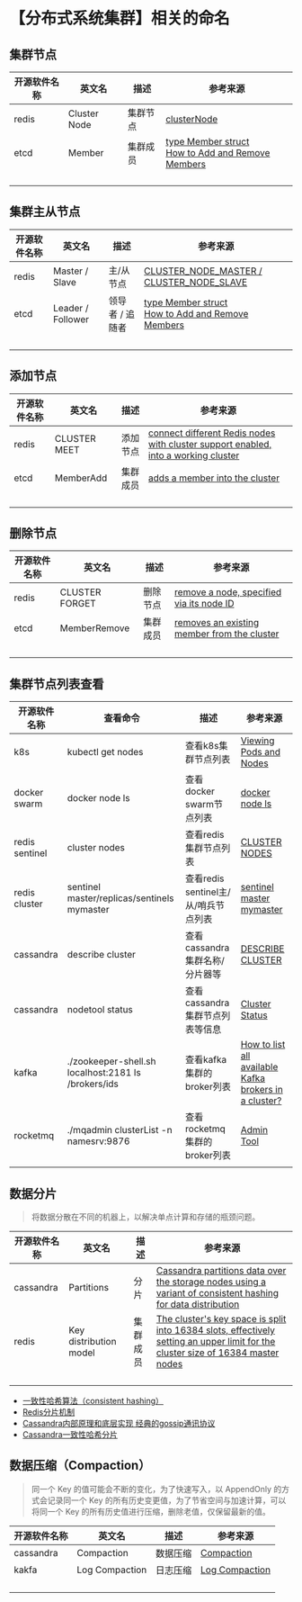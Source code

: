 # 【分布式系统集群】相关的命名

## 集群节点

| 开源软件名称 | 英文名 | 描述 | 参考来源 |
| --- | --- | --- | --- |
| redis | Cluster Node  | 集群节点 | [clusterNode](https://github.com/redis/redis/blob/7.0.5/src/cluster.h#L115) |
| etcd | Member | 集群成员 | [type Member struct](https://github.com/etcd-io/etcd/blob/v3.5.5/client/v2/members.go#L34)<br/>[How to Add and Remove Members](https://etcd.io/docs/v3.5/tutorials/how-to-deal-with-membership/) |
|  |  |  |  |
|  |  |  |  |
|  |  |  |  |
|  |  |  |  |

## 集群主从节点
| 开源软件名称 | 英文名 | 描述 | 参考来源 |
| --- | --- | --- | --- |
| redis | Master / Slave  | 主/从节点 | [CLUSTER_NODE_MASTER / CLUSTER_NODE_SLAVE](https://github.com/redis/redis/blob/7.0.5/src/cluster.h#L47) |
| etcd | Leader / Follower | 领导者 / 追随者 | [type Member struct](https://github.com/etcd-io/etcd/blob/v3.5.5/client/v2/members.go#L34)<br/>[How to Add and Remove Members](https://etcd.io/docs/v3.5/tutorials/how-to-deal-with-membership/) |
|  |  |  |  |
|  |  |  |  |
|  |  |  |  |
|  |  |  |  |

## 添加节点

| 开源软件名称 | 英文名 | 描述 | 参考来源 |
| --- | --- | --- | --- |
| redis | CLUSTER MEET | 添加节点 | [connect different Redis nodes with cluster support enabled, into a working cluster](https://redis.io/commands/cluster-meet) |
| etcd | MemberAdd | 集群成员 | [adds a member into the cluster](https://etcd.io/docs/v3.5/dev-guide/api_reference_v3) |
|  |  |  |  |
|  |  |  |  |
|  |  |  |  |
|  |  |  |  |

## 删除节点

| 开源软件名称 | 英文名 | 描述 | 参考来源 |
| --- | --- | --- | --- |
| redis | CLUSTER FORGET | 删除节点 | [remove a node, specified via its node ID](https://redis.io/commands/cluster-forget) |
| etcd | MemberRemove | 集群成员 | [removes an existing member from the cluster](https://etcd.io/docs/v3.5/dev-guide/api_reference_v3) |
|  |  |  |  |
|  |  |  |  |
|  |  |  |  |
|  |  |  |  |

## 集群节点列表查看

| 开源软件名称 | 查看命令 | 描述 | 参考来源 |
| --- | --- | --- | --- |
| k8s | kubectl get nodes | 查看k8s集群节点列表 | [Viewing Pods and Nodes](https://kubernetes.io/docs/tutorials/kubernetes-basics/explore/explore-intro/) |
| docker swarm | docker node ls | 查看docker swarm节点列表 | [docker node ls](https://docs.docker.com/engine/reference/commandline/node_ls/) |
| redis sentinel | cluster nodes | 查看redis集群节点列表 | [CLUSTER NODES](https://redis.io/commands/cluster-nodes/) |
| redis cluster | sentinel master/replicas/sentinels mymaster | 查看redis sentinel主/从/哨兵节点列表 | [sentinel master mymaster](https://redis.io/docs/management/sentinel/#asking-sentinel-about-the-state-of-a-master) |
| cassandra | describe cluster | 查看cassandra集群名称/分片器等 | [DESCRIBE CLUSTER](https://cassandra.apache.org/doc/4.1/cassandra/tools/cqlsh.html#describe) |
| cassandra | nodetool status | 查看cassandra集群节点列表等信息 | [Cluster Status](https://cassandra.apache.org/doc/4.1/cassandra/troubleshooting/use_nodetool.html#nodetool-status) |
| kafka | ./zookeeper-shell.sh localhost:2181 ls /brokers/ids | 查看kafka集群的broker列表 | [How to list all available Kafka brokers in a cluster?](https://stackoverflow.com/questions/40146921/how-to-list-all-available-kafka-brokers-in-a-cluster) |
| rocketmq | ./mqadmin clusterList -n namesrv:9876 | 查看rocketmq集群的broker列表 | [Admin Tool](https://rocketmq.apache.org/docs/4.x/deployment/16admintool#%E9%9B%86%E7%BE%A4%E7%9B%B8%E5%85%B3) |
|  |  |  |  |

## 数据分片

> 将数据分散在不同的机器上，以解决单点计算和存储的瓶颈问题。

| 开源软件名称 | 英文名 | 描述 | 参考来源 |
| --- | --- | --- | --- |
| cassandra | Partitions | 分片 | [Cassandra partitions data over the storage nodes using a variant of consistent hashing for data distribution](https://cassandra.apache.org/doc/4.1/cassandra/data_modeling/intro.html#partitions) |
| redis | Key distribution model | 集群成员 | [The cluster's key space is split into 16384 slots, effectively setting an upper limit for the cluster size of 16384 master nodes](https://redis.io/docs/reference/cluster-spec/#key-distribution-model) |
|  |  |  |  |
|  |  |  |  |
|  |  |  |  |
|  |  |  |  |

- [一致性哈希算法（consistent hashing）](https://zhuanlan.zhihu.com/p/129049724)
- [Redis分片机制](https://zhuanlan.zhihu.com/p/367227866)
- [Cassandra内部原理和底层实现 经典的gossip通讯协议](https://www.bilibili.com/video/BV1Ys411g7ij)
- [Cassandra一致性哈希分片](https://cassandra.apache.org/doc/4.1/cassandra/architecture/dynamo.html#consistent-hashing-using-a-token-ring)

## 数据压缩（Compaction）

> 同一个 Key 的值可能会不断的变化，为了快速写入，以 AppendOnly 的方式会记录同一个 Key 的所有历史变更值，为了节省空间与加速计算，可以将同一个 Key 的所有历史值进行压缩，删除老值，仅保留最新的值。

| 开源软件名称 | 英文名 | 描述 | 参考来源 |
| --- | --- | --- | --- |
| cassandra | Compaction | 数据压缩 | [Compaction](https://cassandra.apache.org/doc/4.1/cassandra/operating/compaction/index.html) |
| kakfa | Log Compaction | 日志压缩 | [Log Compaction](https://kafka.apache.org/32/documentation.html#compaction) |
|  |  |  |  |
|  |  |  |  |
|  |  |  |  |
|  |  |  |  |
